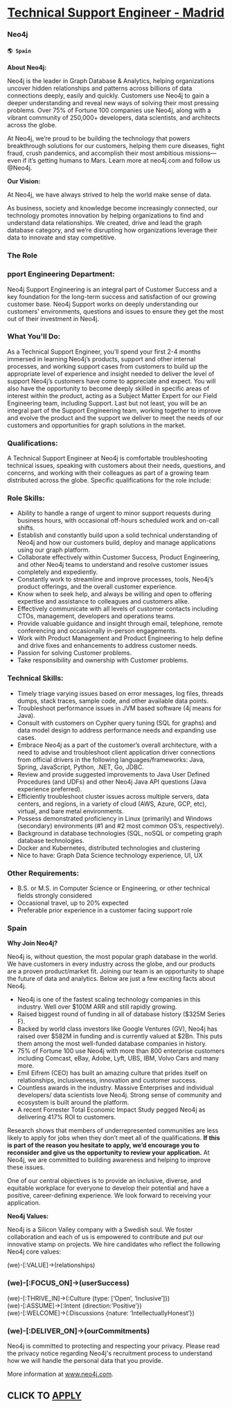 # [Technical Support Engineer - Madrid](https://www.remotewlb.com/apply/technical-support-engineer-madrid)  
### Neo4j  
#### `🌎 Spain`  
**About Neo4j:**

Neo4j is the leader in Graph Database & Analytics, helping organizations uncover hidden relationships and patterns across billions of data connections deeply, easily and quickly. Customers use Neo4j to gain a deeper understanding and reveal new ways of solving their most pressing problems. Over 75% of Fortune 100 companies use Neo4j, along with a vibrant community of 250,000+ developers, data scientists, and architects across the globe.

At Neo4j, we’re proud to be building the technology that powers breakthrough solutions for our customers, helping them cure diseases, fight fraud, crush pandemics, and accomplish their most ambitious missions—even if it’s getting humans to Mars. Learn more at neo4j.com and follow us @Neo4j.

 **Our Vision:**

At Neo4j, we have always strived to help the world make sense of data.

As business, society and knowledge become increasingly connected, our technology promotes innovation by helping organizations to find and understand data relationships. We created, drive and lead the graph database category, and we’re disrupting how organizations leverage their data to innovate and stay competitive.

### The Role

### pport Engineering Department:

Neo4j Support Engineering is an integral part of Customer Success and a key foundation for the long-term success and satisfaction of our growing customer base. Neo4j Support works on deeply understanding our customers' environments, questions and issues to ensure they get the most out of their investment in Neo4j.

### What You'll Do:

As a Technical Support Engineer, you’ll spend your first 2-4 months immersed in learning Neo4j’s products, support and other internal processes, and working support cases from customers to build up the appropriate level of experience and insight needed to deliver the level of support Neo4j’s customers have come to appreciate and expect. You will also have the opportunity to become deeply skilled in specific areas of interest within the product, acting as a Subject Matter Expert for our Field Engineering team, including Support. Last but not least, you will be an integral part of the Support Engineering team, working together to improve and evolve the product and the support we deliver to meet the needs of our customers and opportunities for graph solutions in the market.

### Qualifications:

A Technical Support Engineer at Neo4j is comfortable troubleshooting technical issues, speaking with customers about their needs, questions, and concerns, and working with their colleagues as part of a growing team distributed across the globe. Specific qualifications for the role include:

### Role Skills:

  * Ability to handle a range of urgent to minor support requests during business hours, with occasional off-hours scheduled work and on-call shifts.
  * Establish and constantly build upon a solid technical understanding of Neo4j and how our customers build, deploy and manage applications using our graph platform.
  * Collaborate effectively within Customer Success, Product Engineering, and other Neo4j teams to understand and resolve customer issues completely and expediently.
  * Constantly work to streamline and improve processes, tools, Neo4j’s product offerings, and the overall customer experience.
  * Know when to seek help, and always be willing and open to offering expertise and assistance to colleagues and customers alike.
  * Effectively communicate with all levels of customer contacts including CTOs, management, developers and operations teams.
  * Provide valuable guidance and insight through email, telephone, remote conferencing and occasionally in-person engagements.
  * Work with Product Management and Product Engineering to help define and drive fixes and enhancements to address customer needs.
  * Passion for solving Customer problems.
  * Take responsibility and ownership with Customer problems.

### Technical Skills:

  * Timely triage varying issues based on error messages, log files, threads dumps, stack traces, sample code, and other available data points.
  * Troubleshoot performance issues in JVM based software (4j means for Java).
  * Consult with customers on Cypher query tuning (SQL for graphs) and data model design to address performance needs and expanding use cases.
  * Embrace Neo4j as a part of the customer’s overall architecture, with a need to advise and troubleshoot client application driver connections from official drivers in the following languages/frameworks: Java, Spring, JavaScript, Python, .NET, Go, JDBC.
  * Review and provide suggested improvements to Java User Defined Procedures (and UDFs) and other Neo4j Java API questions (Java experience preferred).
  * Efficiently troubleshoot cluster issues across multiple servers, data centers, and regions, in a variety of cloud (AWS, Azure, GCP, etc), virtual, and bare metal environments.
  * Possess demonstrated proficiency in Linux (primarily) and Windows (secondary) environments (#1 and #2 most common OS’s, respectively).
  * Background in database technologies (SQL, noSQL or competing graph database technologies.
  * Docker and Kubernetes, distributed technologies and clustering
  * Nice to have: Graph Data Science technology experience, UI, UX

### Other Requirements:

  * B.S. or M.S. in Computer Science or Engineering, or other technical fields strongly considered
  * Occasional travel, up to 20% expected
  * Preferable prior experience in a customer facing support role

### Spain

 **Why Join Neo4j?**

Neo4j is, without question, the most popular graph database in the world. We have customers in every industry across the globe, and our products are a proven product/market fit. Joining our team is an opportunity to shape the future of data and analytics. Below are just a few exciting facts about Neo4j.

  * Neo4j is one of the fastest scaling technology companies in this industry. Well over $100M ARR and still rapidly growing.
  * Raised biggest round of funding in all of database history ($325M Series F).
  * Backed by world class investors like Google Ventures (GV), Neo4j has raised over $582M in funding and is currently valued at $2Bn. This puts them among the most well-funded database companies in history.
  * 75% of Fortune 100 use Neo4j with more than 800 enterprise customers including Comcast, eBay, Adobe, Lyft, UBS, IBM, Volvo Cars and many more.
  * Emil Eifrem (CEO) has built an amazing culture that prides itself on relationships, inclusiveness, innovation and customer success.
  * Countless awards in the industry. Massive Enterprises and individual developers/ data scientists love Neo4j. Strong sense of community and ecosystem is built around the platform.
  * A recent Forrester Total Economic Impact Study pegged Neo4j as delivering 417% ROI to customers.

Research shows that members of underrepresented communities are less likely to apply for jobs when they don’t meet all of the qualifications. **If this is part of the reason you hesitate to apply, we’d encourage you to reconsider and give us the opportunity to review your application.** At Neo4j, we are committed to building awareness and helping to improve these issues.

One of our central objectives is to provide an inclusive, diverse, and equitable workplace for everyone to develop their potential and have a positive, career-defining experience. We look forward to receiving your application.

 **Neo4j Values:**

Neo4j is a Silicon Valley company with a Swedish soul. We foster collaboration and each of us is empowered to contribute and put our innovative stamp on projects. We hire candidates who reflect the following Neo4j core values:

(we)-[:VALUE]->(relationships)

### (we)-[:FOCUS_ON]->(userSuccess)

(we)-[:THRIVE_IN]->(:Culture {type: [‘Open’, ‘Inclusive’]})  
(we)-[:ASSUME]->(:Intent {direction:’Positive’})  
(we)-[:WELCOME]->(:Discussions {nature: ‘IntellectuallyHonest’})

### (we)-[:DELIVER_ON]->(ourCommitments)

Neo4j is committed to protecting and respecting your privacy. Please read the privacy notice regarding Neo4j's recruitment process to understand how we will handle the personal data that you provide.

More information at www.neo4j.com.  
## CLICK TO [APPLY](https://www.remotewlb.com/apply/technical-support-engineer-madrid)

